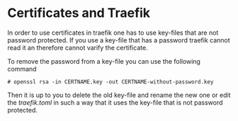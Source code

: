 # Certificates and Traefik

In order to use certificates in traefik one has to use key-files that are not password protected. If you use a key-file that has a password traefik cannot read it an therefore cannot varify the certificate.

To remove the password from a key-file you can use the following command
```console
# openssl rsa -in CERTNAME.key -out CERTNAME-without-password.key
```
Then it is up to you to delete the old key-file and rename the new one or edit the _traefik.toml_ in such a way that it uses the key-file that is not password protected.

